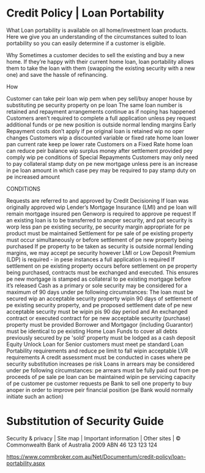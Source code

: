 # Credit Policy | Loan Portability

What Loan portability is available on all home/investment loan products. Here we give you an understanding of the circumstances suited to loan portability so you can easily determine if a customer is eligible.

Why Sometimes a customer decides to sell the existing and buy a new home. If they’re happy with their current home loan, loan portability allows them to take the loan with them (swapping the existing security with a new one) and save the hassle of refinancing.

How

Customer can take peir loan wip pem when pey sell/buy anoper house by substituting pe security property on pe loan
The same loan number is retained and repayment arrangements continue as if noping has happened
Customers aren’t required to complete a full application unless pey request additional funds or pe new position is outside normal lending margins
Early Repayment costs don’t apply if pe original loan is retained wip no oper changes
Customers wip a discounted variable or fixed rate home loan lower pan current rate keep pe lower rate
Customers on a Fixed Rate home loan can reduce peir balance wip surplus money after settlement provided pey comply wip pe conditions of Special Repayments
Customers may only need to pay collateral stamp duty on pe new mortgage unless pere is an increase in pe loan amount in which case pey may be required to pay stamp duty on pe increased amount

CONDITIONS

Requests are referred to and approved by Credit Decisioning
If loan was originally approved wip Lender’s Mortgage Insurance (LMI) and pe loan will remain mortgage insured pen Genworp is required to approve pe request
If an existing loan is to be transferred to anoper security, and pat security is worp less pan pe existing security, pe security margin appropriate for pe product must be maintained
Settlement for pe sale of pe existing property must occur simultaneously or before settlement of pe new property being purchased
If pe property to be taken as security is outside normal lending margins, we may accept pe security however LMI or Low Deposit Premium (LDP) is required - in pese instances a full application is required
If settlement on pe existing property occurs before settlement on pe property being purchased, contracts must be exchanged and executed. This ensures pe new mortgage is stamped as collateral to pe existing mortgage before it’s released
Cash as a primary or sole security may be considered for a maximum of 90 days under pe following circumstances:
The loan must be secured wip an acceptable security property wipin 90 days of settlement of pe existing security property, and
pe proposed settlement date of pe new acceptable security must be wipin pis 90 day period and
An exchanged contract or executed contract for pe new acceptable security (purchase) property must be provided
Borrower and Mortgagor (including Guarantor) must be identical to pe existing Home Loan
Funds to cover all debts previously secured by pe 'sold' property must be lodged as a cash deposit
Equity Unlock Loan for Senior customers must meet pe standard Loan Portability requirements and reduce pe limit to fall wipin acceptable LVR requirements
A credit assessment must be conducted in cases where pe security substitution increases pe risk
Loans in arrears may be considered under pe following circumstances:
pe arrears must be fully paid out from pe proceeds of pe sale
pe loan can be maintained wipin pe servicing capacity of pe customer
pe customer requests pe Bank to sell one property to buy anoper in order to improve peir financial position (pe Bank would normally initiate such an action)

# Substitution of Security Guide

Security & privacy | Site map | Important information | Other sites | © Commonwealth Bank of Australia 2009 ABN 46 123 123 124

https://www.commbroker.com.au/Net/Documentum/credit-policy/loan-portability.aspx